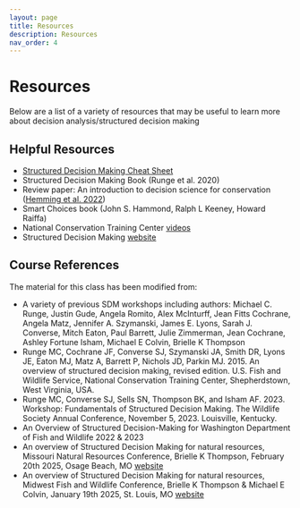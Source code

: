 ```yaml
---
layout: page
title: Resources
description: Resources
nav_order: 4
---
```


# Resources

Below are a list of a variety of resources that may be useful to learn more about decision analysis/structured decision making

## Helpful Resources
- [Structured Decision Making Cheat Sheet](https://briellekthompson.github.io/NATR_8001_DecisionAnalysis_Fall25_Mizzou/details/SDMcheatsheet.pdf)
- Structured Decision Making Book (Runge et al. 2020)
- Review paper: An introduction to decision science for conservation ([Hemming et al. 2022](https://conbio.onlinelibrary.wiley.com/doi/pdfdirect/10.1111/cobi.13868))
- Smart Choices book (John S. Hammond, Ralph L Keeney, Howard Raiffa)
- National Conservation Training Center [videos](https://www.fws.gov/training/ALC3183-an-overview-of-structured-decision-making)
- Structured Decision Making [website](https://www.structureddecisionmaking.org/resources/)

## Course References
The material for this class has been modified from: 
- A variety of previous SDM workshops including authors: Michael C. Runge, Justin Gude, Angela Romito, Alex McInturff, Jean Fitts Cochrane, Angela Matz, Jennifer A. Szymanski, James E. Lyons, Sarah J. Converse, Mitch Eaton, Paul Barrett, Julie Zimmerman, Jean Cochrane, Ashley Fortune Isham, Michael E Colvin, Brielle K Thompson 
- Runge MC, Cochrane JF, Converse SJ, Szymanski JA, Smith DR, Lyons JE, Eaton MJ, Matz A, Barrett P, Nichols JD, Parkin MJ. 2015. An overview of structured decision making, revised edition. U.S. Fish and Wildlife Service, National Conservation Training Center, Shepherdstown, West Virginia, USA. 
- Runge MC, Converse SJ, Sells SN, Thompson BK, and Isham AF. 2023. Workshop:
Fundamentals of Structured Decision Making. The Wildlife Society Annual Conference,
November 5, 2023. Louisville, Kentucky.
- An Overview of Structured Decision-Making for Washington Department of Fish and Wildlife 2022 & 2023
- An overview of Structured Decision Making for natural resources, Missouri Natural Resources Conference, Brielle K Thompson, February 20th 2025, Osage Beach, MO [website](https://briellekthompson.github.io/SDMworkshop_MNRC_2025/)
- An overview of Structured Decision Making for natural resources, Midwest Fish and Wildlife Conference, Brielle K Thompson & Michael E Colvin, January 19th 2025, St. Louis, MO [website](https://briellekthompson.github.io/SDMworkshop_MidwestFW_2025/)